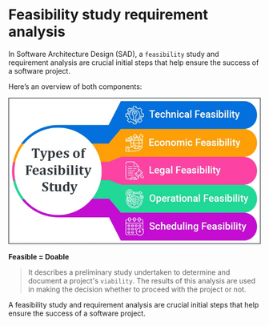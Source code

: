 # Feasibility study requirement analysis

In Software Architecture Design (SAD), a `feasibility` study and requirement analysis are crucial initial steps that help ensure the success of a software project. 

Here’s an overview of both components:

![Feasibility study requirement analysis](image-1.png)

**Feasible = Doable**

> It describes a preliminary study undertaken to determine and document a project's `viability`. The results of this analysis are used in making the decision whether to proceed with the project or not.


A feasibility study and requirement analysis are crucial initial steps that help ensure the success of a software project. 